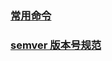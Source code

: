 ### [常用命令](https://www.cnblogs.com/xuzhudong/p/8714876.html)

### [semver 版本号规范](https://www.npmjs.cn/misc/semver/)
